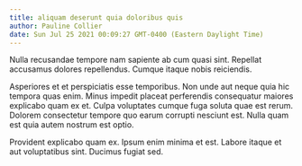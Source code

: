 ```yaml
---
title: aliquam deserunt quia doloribus quis
author: Pauline Collier
date: Sun Jul 25 2021 00:09:27 GMT-0400 (Eastern Daylight Time)
---
```

Nulla recusandae tempore nam sapiente ab cum quasi sint. Repellat accusamus dolores repellendus. Cumque itaque nobis reiciendis.

 Asperiores et et perspiciatis esse temporibus. Non unde aut neque quia hic tempora quas enim. Minus impedit placeat perferendis consequatur maiores explicabo quam ex et. Culpa voluptates cumque fuga soluta quae est rerum. Dolorem consectetur tempore quo earum corrupti nesciunt est. Nulla quam est quia autem nostrum est optio.

 Provident explicabo quam ex. Ipsum enim minima et est. Labore itaque et aut voluptatibus sint. Ducimus fugiat sed.